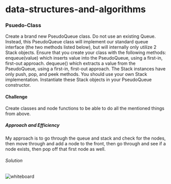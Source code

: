 # data-structures-and-algorithms

### Psuedo-Class
Create a brand new PseudoQueue class. Do not use an existing Queue. Instead, this PseudoQueue class will implement our standard queue interface (the two methods listed below), but will internally only utilize 2 Stack objects. Ensure that you create your class with the following methods:
enqueue(value) which inserts value into the PseudoQueue, using a first-in, first-out approach.
dequeue() which extracts a value from the PseudoQueue, using a first-in, first-out approach.
The Stack instances have only push, pop, and peek methods. You should use your own Stack implementation. Instantiate these Stack objects in your PseudoQueue constructor.

#### Challenge
Create classes and node functions to be able to do all the mentioned things from above.

##### Approach and Efficiency
My approach is to go through the queue and stack and check for the nodes,
then move through and add a node to the front,
then go through and see if a node exists,
then pop off that first node as well. 

###### Solution

![whiteboard](../assets/whiteboard11.jpg)
